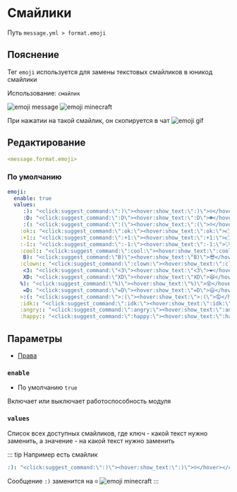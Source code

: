 # Смайлики
Путь `message.yml > format.emoji`

## Пояснение
Тег `emoji` используется для замены текстовых смайликов в юникод смайлики

Использование: `смайлик`

![emoji message](/emojimessage.png)
![emoji minecraft](/emojiminecraft.png)

При нажатии на такой смайлик, он скопируется в чат
![emoji gif](/emoji.gif)

## Редактирование
```yaml
<message.format.emoji>
```

### По умолчанию
```yaml
emoji:
  enable: true
  values:
     :): "<click:suggest_command:\":)\"><hover:show_text:\":)\">☺</hover></click>"
     :D: "<click:suggest_command:\":D\"><hover:show_text:\":D\">☻</hover></click>"
     :(: "<click:suggest_command:\":(\"><hover:show_text:\":(\">☹</hover></click>"
    :ok:: "<click:suggest_command:\":ok:\"><hover:show_text:\":ok:\">🖒</hover></click>"
    :+1:: "<click:suggest_command:\":+1:\"><hover:show_text:\":+1:\">🖒</hover></click>"
    :-1:: "<click:suggest_command:\":-1:\"><hover:show_text:\":-1:\">🖓</hover></click>"
    :cool:: "<click:suggest_command:\":cool:\"><hover:show_text:\":cool:\">😎</hover></click>"
     B): "<click:suggest_command:\"B)\"><hover:show_text:\"B)\">😎</hover></click>"
    :clown:: "<click:suggest_command:\":clown:\"><hover:show_text:\":clown:\">🤡</hover></click>"
     <3: "<click:suggest_command:\"<3\"><hover:show_text:\"<3\">❤</hover></click>"
     XD: "<click:suggest_command:\"XD\"><hover:show_text:\"XD\">😆</hover></click>"
    %): "<click:suggest_command:\"%)\"><hover:show_text:\"%)\">😵</hover></click>"
     =D: "<click:suggest_command:\"=D\"><hover:show_text:\"=D\">😃</hover></click>"
    >:(: "<click:suggest_command:\">:(\"><hover:show_text:\">:(\">😡</hover></click>"
    :idk:: "<click:suggest_command:\":idk:\"><hover:show_text:\":idk:\">¯\\_(ツ)_/¯</hover></click>"
    :angry:: "<click:suggest_command:\":angry:\"><hover:show_text:\":angry:\">(╯°□°)╯︵ ┻━┻</hover></click>"
    :happy:: "<click:suggest_command:\":happy:\"><hover:show_text:\":happy:\">＼(＾O＾)／</hover></click>"
```

## Параметры

- [Права](/ru/permission/message/format/emoji/)

### `enable`
- По умолчанию `true`

Включает или выключает работоспособность модуля

### `values`

Список всех доступных смайликов, где ключ - какой текст нужно заменить, а значение - на какой текст нужно заменить

::: tip Например есть смайлик
```yaml
:): "<click:suggest_command:\":)\"><hover:show_text:\":)\">☺</hover></click>"
```

Сообщение `:)` заменится на `☺`
![emoji minecraft](/emojiminecraft.png)
:::